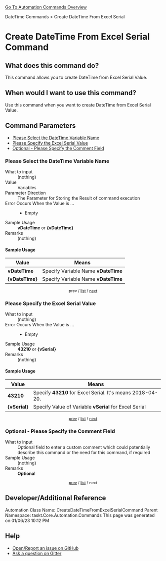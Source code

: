 <!--TITLE: Create DateTime From Excel Serial Command -->
<!-- SUBTITLE: a command in the DateTime Commands group. -->
[Go To Automation Commands Overview](/automation-commands.md)


DateTime Commands &gt; Create DateTime From Excel Serial


# Create DateTime From Excel Serial Command


## What does this command do?
This command allows you to create DateTime from Excel Serial Value.


## When would I want to use this command?
Use this command when you want to create DateTime from Excel Serial Value.


<a id="param_list"></a>
## Command Parameters
- [Please Select the DateTime Variable Name](#param_0)
- [Please Specify the Excel Serial Value](#param_1)
- [Optional - Please Specify the Comment Field](#param_2)


<a id="param_0"></a>
### Please Select the DateTime Variable Name


<dl>
<dt>What to input</dt><dd>(nothing)</dd>
<dt>Value</dt><dd>Variables</dd>
<dt>Parameter Direction</dt><dd>The Parameter for Storing the Result of command execution</dd>
<dt>Error Occurs When the Value is ...</dt><dd><ul>
<li>Empty</li>
</ul></dd>
<dt>Sample Usage</dt><dd><strong>vDateTime</strong> or <strong>{vDateTime}</strong></dd>
<dt>Remarks</dt><dd>(nothing)</dd>
</dl>




#### Sample Usage
| Value | Means |
|---|---|
| <strong>vDateTime</strong> | Specify Variable Name **vDateTime** |
| <strong>{vDateTime}</strong> | Specify Variable Name **vDateTime** |


<div style="font-size: 90%; text-align: center">


prev / [list](#param_list) / [next](#param_1)


</div>


<a id="param_1"></a>
### Please Specify the Excel Serial Value


<dl>
<dt>What to input</dt><dd>(nothing)</dd>
<dt>Error Occurs When the Value is ...</dt><dd><ul>
<li>Empty</li>
</ul></dd>
<dt>Sample Usage</dt><dd><strong>43210</strong> or <strong>{vSerial}</strong></dd>
<dt>Remarks</dt><dd>(nothing)</dd>
</dl>




#### Sample Usage
| Value | Means |
|---|---|
| <strong>43210</strong> | Specify **43210** for Excel Serial. It's means 2018-04-20. |
| <strong>{vSerial}</strong> | Specify Value of Variable **vSerial** for Excel Serial |


<div style="font-size: 90%; text-align: center">


[prev](#param_1) / [list](#param_list) / [next](#param_2)


</div>


<a id="param_2"></a>
### Optional - Please Specify the Comment Field


<dl>
<dt>What to input</dt><dd>Optional field to enter a custom comment which could potentially describe this command or the need for this command, if required</dd>
<dt>Sample Usage</dt><dd>(nothing)</dd>
<dt>Remarks</dt><dd><strong>Optional</strong><br></dd>
</dl>




<div style="font-size: 90%; text-align: center">


[prev](#param_2) / [list](#param_list) / next


</div>


## Developer/Additional Reference
Automation Class Name: CreateDateTimeFromExcelSerialCommand
Parent Namespace: taskt.Core.Automation.Commands
This page was generated on 01/06/23 10:12 PM


## Help
- [Open/Report an issue on GitHub](https://github.com/rcktrncn/taskt/issues/new)
- [Ask a question on Gitter](https://gitter.im/taskt-rpa/Lobby)
